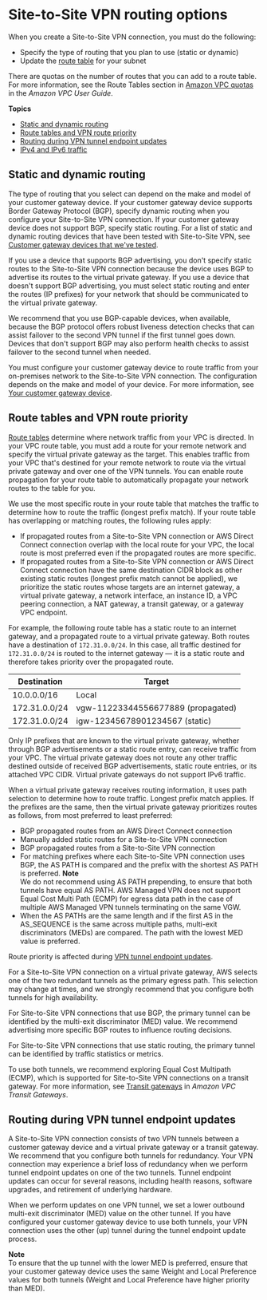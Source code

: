 # Site\-to\-Site VPN routing options<a name="VPNRoutingTypes"></a>

When you create a Site\-to\-Site VPN connection, you must do the following:
+ Specify the type of routing that you plan to use \(static or dynamic\)
+ Update the [route table](https://docs.aws.amazon.com/vpc/latest/userguide/VPC_Route_Tables.html) for your subnet

There are quotas on the number of routes that you can add to a route table\. For more information, see the Route Tables section in [Amazon VPC quotas](https://docs.aws.amazon.com/vpc/latest/userguide/amazon-vpc-limits.html) in the *Amazon VPC User Guide*\.

**Topics**
+ [Static and dynamic routing](#vpn-static-dynamic)
+ [Route tables and VPN route priority](#vpn-route-priority)
+ [Routing during VPN tunnel endpoint updates](#routing-vpn-tunnel-updates)
+ [IPv4 and IPv6 traffic](ipv4-ipv6.md)

## Static and dynamic routing<a name="vpn-static-dynamic"></a>

The type of routing that you select can depend on the make and model of your customer gateway device\. If your customer gateway device supports Border Gateway Protocol \(BGP\), specify dynamic routing when you configure your Site\-to\-Site VPN connection\. If your customer gateway device does not support BGP, specify static routing\. For a list of static and dynamic routing devices that have been tested with Site\-to\-Site VPN, see [Customer gateway devices that we've tested](your-cgw.md#DevicesTested)\.

If you use a device that supports BGP advertising, you don't specify static routes to the Site\-to\-Site VPN connection because the device uses BGP to advertise its routes to the virtual private gateway\. If you use a device that doesn't support BGP advertising, you must select static routing and enter the routes \(IP prefixes\) for your network that should be communicated to the virtual private gateway\. 

We recommend that you use BGP\-capable devices, when available, because the BGP protocol offers robust liveness detection checks that can assist failover to the second VPN tunnel if the first tunnel goes down\. Devices that don't support BGP may also perform health checks to assist failover to the second tunnel when needed\.

You must configure your customer gateway device to route traffic from your on\-premises network to the Site\-to\-Site VPN connection\. The configuration depends on the make and model of your device\. For more information, see [Your customer gateway device](your-cgw.md)\.

## Route tables and VPN route priority<a name="vpn-route-priority"></a>

[Route tables](https://docs.aws.amazon.com/vpc/latest/userguide/VPC_Route_Tables.html) determine where network traffic from your VPC is directed\. In your VPC route table, you must add a route for your remote network and specify the virtual private gateway as the target\. This enables traffic from your VPC that's destined for your remote network to route via the virtual private gateway and over one of the VPN tunnels\. You can enable route propagation for your route table to automatically propagate your network routes to the table for you\. 

We use the most specific route in your route table that matches the traffic to determine how to route the traffic \(longest prefix match\)\. If your route table has overlapping or matching routes, the following rules apply:
+ If propagated routes from a Site\-to\-Site VPN connection or AWS Direct Connect connection overlap with the local route for your VPC, the local route is most preferred even if the propagated routes are more specific\. 
+ If propagated routes from a Site\-to\-Site VPN connection or AWS Direct Connect connection have the same destination CIDR block as other existing static routes \(longest prefix match cannot be applied\), we prioritize the static routes whose targets are an internet gateway, a virtual private gateway, a network interface, an instance ID, a VPC peering connection, a NAT gateway, a transit gateway, or a gateway VPC endpoint\.

For example, the following route table has a static route to an internet gateway, and a propagated route to a virtual private gateway\. Both routes have a destination of `172.31.0.0/24`\. In this case, all traffic destined for `172.31.0.0/24` is routed to the internet gateway — it is a static route and therefore takes priority over the propagated route\.


| Destination | Target | 
| --- | --- | 
| 10\.0\.0\.0/16 | Local | 
| 172\.31\.0\.0/24 | vgw\-11223344556677889 \(propagated\) | 
| 172\.31\.0\.0/24 | igw\-12345678901234567 \(static\) | 

Only IP prefixes that are known to the virtual private gateway, whether through BGP advertisements or a static route entry, can receive traffic from your VPC\. The virtual private gateway does not route any other traffic destined outside of received BGP advertisements, static route entries, or its attached VPC CIDR\. Virtual private gateways do not support IPv6 traffic\.

When a virtual private gateway receives routing information, it uses path selection to determine how to route traffic\. Longest prefix match applies\. If the prefixes are the same, then the virtual private gateway prioritizes routes as follows, from most preferred to least preferred: 
+ BGP propagated routes from an AWS Direct Connect connection 
+ Manually added static routes for a Site\-to\-Site VPN connection
+ BGP propagated routes from a Site\-to\-Site VPN connection
+ For matching prefixes where each Site\-to\-Site VPN connection uses BGP, the AS PATH is compared and the prefix with the shortest AS PATH is preferred\.
**Note**  
We do not recommend using AS PATH prepending, to ensure that both tunnels have equal AS PATH. AWS Managed VPN does not support Equal Cost Multi Path (ECMP) for egress data path in the case of multiple AWS Managed VPN tunnels terminating on the same VGW\.
+ When the AS PATHs are the same length and if the first AS in the AS\_SEQUENCE is the same across multiple paths, multi\-exit discriminators \(MEDs\) are compared\. The path with the lowest MED value is preferred\.

Route priority is affected during [VPN tunnel endpoint updates](#routing-vpn-tunnel-updates)\.

For a Site\-to\-Site VPN connection on a virtual private gateway, AWS selects one of the two redundant tunnels as the primary egress path\. This selection may change at times, and we strongly recommend that you configure both tunnels for high availability\.

For Site\-to\-Site VPN connections that use BGP, the primary tunnel can be identified by the multi\-exit discriminator \(MED\) value\. We recommend advertising more specific BGP routes to influence routing decisions\. 

For Site\-to\-Site VPN connections that use static routing, the primary tunnel can be identified by traffic statistics or metrics\. 

To use both tunnels, we recommend exploring Equal Cost Multipath \(ECMP\), which is supported for Site\-to\-Site VPN connections on a transit gateway\. For more information, see [Transit gateways](https://docs.aws.amazon.com/vpc/latest/tgw/tgw-transit-gateways.html) in *Amazon VPC Transit Gateways*\.

## Routing during VPN tunnel endpoint updates<a name="routing-vpn-tunnel-updates"></a>

A Site\-to\-Site VPN connection consists of two VPN tunnels between a customer gateway device and a virtual private gateway or a transit gateway\. We recommend that you configure both tunnels for redundancy\. Your VPN connection may experience a brief loss of redundancy when we perform tunnel endpoint updates on one of the two tunnels\. Tunnel endpoint updates can occur for several reasons, including health reasons, software upgrades, and retirement of underlying hardware\. 

When we perform updates on one VPN tunnel, we set a lower outbound multi\-exit discriminator \(MED\) value on the other tunnel\. If you have configured your customer gateway device to use both tunnels, your VPN connection uses the other \(up\) tunnel during the tunnel endpoint update process\.

**Note**  
To ensure that the up tunnel with the lower MED is preferred, ensure that your customer gateway device uses the same Weight and Local Preference values for both tunnels \(Weight and Local Preference have higher priority than MED\)\.
